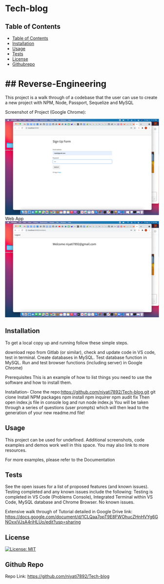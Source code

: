 # Tech-blog
## Table of Contents

- [Table of Contents](#table-of-contents)
- [Installation](#installation)
- [Usage](#usage)
- [Tests](#tests)
- [License](#license)
- [Githubrepo](#Repolink)


<h1> ## Reverse-Engineering </h1>

  This project is a walk through of a codebase that the user can use to create a new project with NPM,  Node, Passport, Sequelize and MySQL

  Screenshot of Project (Google Chrome): 

  ![Screenshot](https://github.com/niyati7892/Tech-blog/blob/main/Screen%20Shot%202021-04-02%20at%2011.17.43%20PM.png)
  Web App
  ![Screenshot](https://github.com/niyati7892/Tech-blog/blob/main/Screen%20Shot%202021-04-02%20at%2011.18.22%20PM.png)


## Installation
To get a local copy up and running follow these simple steps.

download repo from Gitlab (or similar), check and update code in VS code, test in terminal. Create databases in MySQL. Test database function in MySQL. Run and test browser functions (including server) in Google Chrome)

Prerequisites
This is an example of how to list things you need to use the software and how to install them.

Installation-
  Clone the repo:https://github.com/niyati7892/Tech-blog.git
    git clone 
  Install NPM packages
    npm install
    npm inquirer
    npm audit fix
  Then open index.js file in console log and run
    node index.js
  You will be taken through a series of questions (user prompts) which will then lead to the generation of your new readme.md file!


## Usage

This project can be used for undefined. Additional screenshots, code examples and demos work well in this space. You may also link to more resources.

For more examples, please refer to the Documentation



## Tests

See the open issues for a list of proposed features (and known issues). Testing completed and any known issues include the following:
 Testing is completed in VS Code (Problems Console), Integrated Terminal within VS Code, MySQL database and Chrome Browser. No known issues.
 
 Extensive walk through of Tutorial detailed in Google Drive link: https://docs.google.com/document/d/1CLQaa7opT9E8FWOhucZHnHVYg6GNOxxiVJsA4riHLUo/edit?usp=sharing
## License

[![License: MIT](https://img.shields.io/badge/License-MIT-yellow.svg)](https://opensource.org/licenses/MIT)

## Github Repo
Repo Link: https://github.com/niyati7892/Tech-blog
